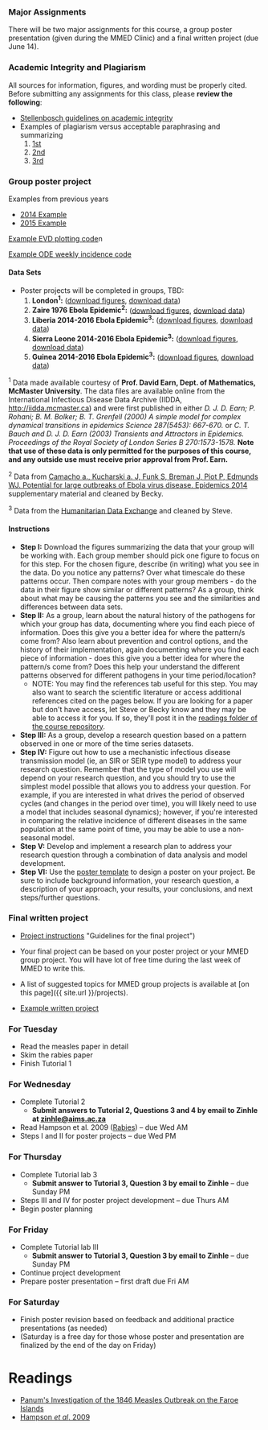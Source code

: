 <div markdown="1">

### Major Assignments

There will be two major assignments for this course, a group poster presentation (given during the MMED Clinic) and a final written project (due June 14).

### Academic Integrity and Plagiarism

All sources for information, figures, and wording must be properly cited. Before submitting any assignments for this class, please **review the following**:

- [Stellenbosch guidelines on academic integrity](https://www.sun.ac.za/english/research-innovation/Research-Development/Documents/Policies%20and%20Guidelines/ENGLISH/SU%20Plagiarism%20Policy_2016.pdf)
- Examples of plagiarism versus acceptable paraphrasing and summarizing
  1.  [1st](http://www.lib.usm.edu/legacy/plag/paraphrasing.php)
  2.  [2nd](https://integrity.mit.edu/handbook/academic-writing/avoiding-plagiarism-paraphrasing)
  3. [3rd](http://writing.wisc.edu/Handbook/QPA_paraphrase.html)

### Group poster project

Examples from previous years

- [2014 Example]({{page.repo}}/blob/master/projectData/KathleenKagisoPoster.pdf?raw=true)
- [2015 Example]({{page.repo}}/blob/master/projectData/WhoopingCoughOntario2.pdf?raw=true)

[Example EVD plotting code]({{page.repo}}/blob/master/projectData/examplePlottingCode.R?raw=true)n

[Example ODE weekly incidence code ](https://raw.githubusercontent.com/ICI3D/RTutorials/master/seir_cumInc.R)

#### Data Sets

- Poster projects will be completed in groups, TBD:
    1. **London<sup>1</sup>:** ([download figures]({{page.repo}}/blob/master/projectData/figsLondon.pdf?raw=true), [download data]({{page.repo}}/blob/master/projectData/dataLondon.Rdata?raw=true))
    2. **Zaire 1976 Ebola Epidemic<sup>2</sup>:** ([download figures]({{page.repo}}/blob/master/projectData/figsZaireEbola.pdf?raw=true), [download data]({{page.repo}}/blob/master/projectData/dataZaireEbola.Rdata?raw=true))
    3. **Liberia 2014-2016 Ebola Epidemic<sup>3</sup>:** ([download figures]({{page.repo}}/blob/master/projectData/LiberiaEVD.pdf?raw=true), [download data]({{page.repo}}/blob/master/projectData/WAevddat.Rdata?raw=true))
    4. **Sierra Leone 2014-2016 Ebola Epidemic<sup>3</sup>:** ([download figures]({{page.repo}}/blob/master/projectData/SLEVD.pdf?raw=true), [download data]({{page.repo}}/blob/master/projectData/WAevddat.Rdata?raw=true))
    5. **Guinea 2014-2016 Ebola Epidemic<sup>3</sup>:** ([download figures]({{page.repo}}/blob/master/projectData/GuineaEVD.pdf?raw=true), [download data]({{page.repo}}/blob/master/projectData/WAevddat.Rdata?raw=true))

<sup>1</sup> Data made available courtesy of **Prof. David Earn, Dept. of Mathematics, McMaster University**. The data files are available online from the International Infectious Disease Data Archive (IIDDA, <http://iidda.mcmaster.ca>) and were first published in either *D. J. D. Earn; P. Rohani; B. M. Bolker; B. T. Grenfell (2000) A simple model for complex dynamical transitions in epidemics Science 287(5453): 667-670.* or *C. T. Bauch and D. J. D. Earn (2003) Transients and Attractors in Epidemics. Proceedings of the Royal Society of London Series B 270:1573-1578.* **Note that use of these data is only permitted for the purposes of this course, and any outside use must receive prior approval from Prof. Earn.**

<sup>2</sup> Data from [Camacho a., Kucharski a. J, Funk S, Breman J, Piot P, Edmunds WJ. Potential for large outbreaks of Ebola virus disease. Epidemics 2014](http://linkinghub.elsevier.com/retrieve/pii/S1755436514000528) supplementary material and cleaned by Becky.

<sup>3</sup> Data from the [Humanitarian Data Exchange](https://data.humdata.org/dataset/rowca-ebola-cases) and cleaned by Steve.

#### Instructions

- **Step I:** Download the figures summarizing the data that your group will be working with. Each group member should pick one figure to focus on for this step. For the chosen figure, describe (in writing) what you see in the data. Do you notice any patterns? Over what timescale do these patterns occur. Then compare notes with your group members - do the data in their figure show similar or different patterns? As a group, think about what may be causing the patterns you see and the similarities and differences between data sets.
- **Step II:** As a group, learn about the natural history of the pathogens for which your group has data, documenting where you find each piece of information. Does this give you a better idea for where the pattern/s come from? Also learn about prevention and control options, and the history of their implementation, again documenting where you find each piece of information - does this give you a better idea for where the pattern/s come from? Does this help your understand the different patterns observed for different pathogens in your time period/location?
    - NOTE: You may find the references tab useful for this step. You may also want to search the scientific literature or access additional references cited on the pages below. If you are looking for a paper but don't have access, let Steve or Becky know and they may be able to access it for you. If so, they'll post it in the [readings folder of the course repository]({{page.repo}}/blob/master/readings).
- **Step III:** As a group, develop a research question based on a pattern observed in one or more of the time series datasets.
- **Step IV:** Figure out how to use a mechanistic infectious disease transmission model (ie, an SIR or SEIR type model) to address your research question. Remember that the type of model you use will depend on your research question, and you should try to use the simplest model possible that allows you to address your question. For example, if you are interested in what drives the period of observed cycles (and changes in the period over time), you will likely need to use a model that includes seasonal dynamics); however, if you're interested in comparing the relative incidence of different diseases in the same population at the same point of time, you may be able to use a non-seasonal model.
- **Step V:** Develop and implement a research plan to address your research question through a combination of data analysis and model development.
- **Step VI:** Use the [poster template]({{page.repo}}/blob/master/assignments/PosterTemplate.pptx) to design a poster on your project. Be sure to include background information, your research question, a description of your approach, your results, your conclusions, and next steps/further questions.

### Final written project

- [Project instructions](./Project_guidelines_2017.pdf) "Guidelines for the final project")
- Your final project can be based on your poster project or your MMED group project. You will have lot of free time during the last week of MMED to write this.
- A list of suggested topics for MMED group projects is available at [on this page]({{ site.url }}/projects).

- [Example written project]({{page.repo}}/blob/master/assignments/LourensTrachoma2013.pdf?raw=true)

### For Tuesday

- Read the measles paper in detail
- Skim the rabies paper
- Finish Tutorial 1

### For Wednesday

- Complete Tutorial 2
    - **Submit answers to Tutorial 2, Questions 3 and 4 by email to Zinhle at zinhle@aims.ac.za**
- Read Hampson et al. 2009 ([Rabies]({{page.repo}}/blob/master/readings/Hampson2009.pdf?raw=true)) – due Wed AM
- Steps I and II for poster projects – due Wed PM

### For Thursday

- Complete Tutorial lab 3
    - **Submit answer to Tutorial 3, Question 3 by email to Zinhle** – due Sunday PM
- Steps III and IV for poster project development – due Thurs AM
- Begin poster planning

### For Friday

- Complete Tutorial lab III
    - **Submit answer to Tutorial 3, Question 3 by email to Zinhle** – due Sunday PM
- Continue project development
- Prepare poster presentation – first draft due Fri AM

### For Saturday

- Finish poster revision based on feedback and additional practice presentations (as needed)
- (Saturday is a free day for those whose poster and presentation are finalized by the end of the day on Friday)

Readings
========

- [Panum's Investigation of the 1846 Measles Outbreak on the Faroe Islands](./panum.html)
- [Hampson *et al*. 2009]({{page.repo}}/blob/master/readings/Hampson2009.pdf?raw=true)

</div>
